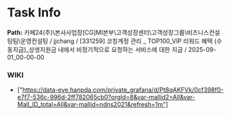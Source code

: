 # Task Info

**Path:** 카페24(주)\본사사업장\[CG]MI본부\고객성장센터\고객성장그룹\비즈니스컨설팅팀\운영컨설팅 / jjchang / [331259] 코칭계정 관리 _ TOP100_VIP 리워드 혜택 (수동지급)_상생지원금 내에서 비정기적으로 요청하는 서비스에 대한 지급 / 2025-09-01_00-00-00

### WIKI
- ["https://data-eye.hanpda.com/private_grafana/d/Pt8qAKFVk/0cf398f0-e7f7-536c-996d-2ff782065cb0?orgId=8&var-mallid2=All&var-Mall_ID_total=All&var-mallid=ndns2021&refresh=1m"]

